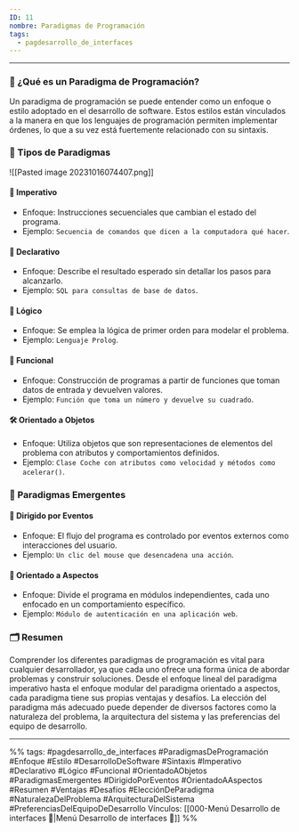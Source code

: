 ```yaml
---
ID: 11
nombre: Paradigmas de Programación
tags:
  - pagdesarrollo_de_interfaces
---
```

___

### 🎯 ¿Qué es un Paradigma de Programación?

Un paradigma de programación se puede entender como un enfoque o estilo adoptado en el desarrollo de software. Estos estilos están vinculados a la manera en que los lenguajes de programación permiten implementar órdenes, lo que a su vez está fuertemente relacionado con su sintaxis.

### 🎲 Tipos de Paradigmas

![[Pasted image 20231016074407.png]]

#### 📜 Imperativo

- Enfoque: Instrucciones secuenciales que cambian el estado del programa.
- Ejemplo: ``Secuencia de comandos que dicen a la computadora qué hacer``.

#### 📄 Declarativo

- Enfoque: Describe el resultado esperado sin detallar los pasos para alcanzarlo.
- Ejemplo: ``SQL para consultas de base de datos``.

#### 🤔 Lógico

- Enfoque: Se emplea la lógica de primer orden para modelar el problema.
- Ejemplo: ``Lenguaje Prolog``.

#### 🔄 Funcional

- Enfoque: Construcción de programas a partir de funciones que toman datos de entrada y devuelven valores.
- Ejemplo: ``Función que toma un número y devuelve su cuadrado``.

#### 🛠️ Orientado a Objetos

- Enfoque: Utiliza objetos que son representaciones de elementos del problema con atributos y comportamientos definidos.
- Ejemplo: ``Clase Coche con atributos como velocidad y métodos como acelerar()``.

### 🌱 Paradigmas Emergentes

#### 🎉 Dirigido por Eventos

- Enfoque: El flujo del programa es controlado por eventos externos como interacciones del usuario.
- Ejemplo: ``Un clic del mouse que desencadena una acción``.

#### 🧩 Orientado a Aspectos

- Enfoque: Divide el programa en módulos independientes, cada uno enfocado en un comportamiento específico.
- Ejemplo: ``Módulo de autenticación en una aplicación web``.

### 🗂️ Resumen

Comprender los diferentes paradigmas de programación es vital para cualquier desarrollador, ya que cada uno ofrece una forma única de abordar problemas y construir soluciones. Desde el enfoque lineal del paradigma imperativo hasta el enfoque modular del paradigma orientado a aspectos, cada paradigma tiene sus propias ventajas y desafíos. La elección del paradigma más adecuado puede depender de diversos factores como la naturaleza del problema, la arquitectura del sistema y las preferencias del equipo de desarrollo.


___
%%
tags: #pagdesarrollo_de_interfaces #ParadigmasDeProgramación #Enfoque #Estilo #DesarrolloDeSoftware #Sintaxis #Imperativo #Declarativo #Lógico #Funcional #OrientadoAObjetos #ParadigmasEmergentes #DirigidoPorEventos #OrientadoAAspectos #Resumen #Ventajas #Desafíos #ElecciónDeParadigma #NaturalezaDelProblema #ArquitecturaDelSistema #PreferenciasDelEquipoDeDesarrollo
Vínculos: [[000-Menú Desarrollo de interfaces 📃|Menú Desarrollo de interfaces 📃]]
%%